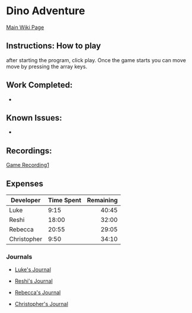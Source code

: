 # Dino Adventure

[Main Wiki Page](https://github.com/bjucps209/spring2021-team3/wiki)

## Instructions: How to play

after starting the program, click play. Once the game starts you can move move by pressing the array keys.

## Work Completed:

* 


## Known Issues:
* 

## Recordings:
[Game Recording1]()

## Expenses 

| Developer | Time Spent | Remaining |
| --- | --- | ---:|
| Luke | 9:15 | 40:45 |
| Reshi | 18:00 | 32:00 |
| Rebecca | 20:55 | 29:05 |
| Christopher | 9:50 | 34:10 |


### Journals

* [Luke's Journal](https://github.com/bjucps209/spring2021-team3/wiki/Luke's-Journal)

* [Reshi's Journal](https://github.com/bjucps209/spring2021-team3/wiki/Reshi's-Journal)

* [Rebecca's Journal](https://github.com/bjucps209/spring2021-team3/wiki/Rebecca's-Journal)

* [Christopher's Journal](https://github.com/bjucps209/spring2021-team3/wiki/Christopher's-Journal)

